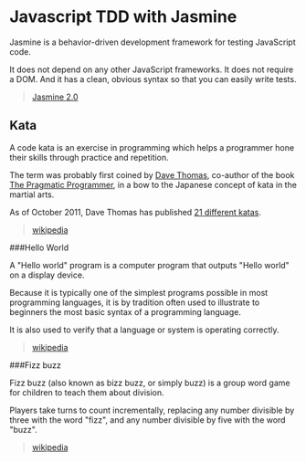 Javascript TDD with Jasmine
===========================

Jasmine is a behavior-driven development framework for testing JavaScript code.

It does not depend on any other JavaScript frameworks. It does not require a DOM. And it has a clean, obvious syntax so that you can easily write tests.

> [Jasmine 2.0](http://jasmine.github.io/2.0/introduction.html)


Kata
----

A code kata is an exercise in programming which helps a programmer hone their skills through practice and repetition.

The term was probably first coined by [Dave Thomas][Dave Thomas], co-author of the book [The Pragmatic Programmer][The Pragmatic Programmer], in a bow to the Japanese concept of kata in the martial arts.

As of October 2011, Dave Thomas has published [21 different katas][21 different katas].

> [wikipedia][Kata_(programming)]


[Dave Thomas]: http://en.wikipedia.org/wiki/Dave_Thomas_(programmer)
[The Pragmatic Programmer]: http://en.wikipedia.org/wiki/The_Pragmatic_Programmer
[21 different katas]: http://codekata.com/
[Kata_(programming)]: http://en.wikipedia.org/wiki/Kata_(programming)



###Hello World

A "Hello world" program is a computer program that outputs "Hello world" on a display device.

Because it is typically one of the simplest programs possible in most programming languages, it is by tradition often used to illustrate to beginners the most basic syntax of a programming language.

It is also used to verify that a language or system is operating correctly.

> [wikipedia][Hello_world]


[Hello_world]: http://en.wikipedia.org/wiki/Hello_world



###Fizz buzz

Fizz buzz (also known as bizz buzz, or simply buzz) is a group word game for children to teach them about division.

Players take turns to count incrementally, replacing any number divisible by three with the word "fizz", and any number divisible by five with the word "buzz".

> [wikipedia][Fizz_buzz]


[Fizz_buzz]: http://en.wikipedia.org/wiki/Fizz_buzz